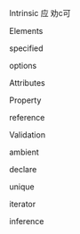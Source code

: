 Intrinsic  应 劝c可

Elements

specified

options

Attributes

Property

reference

Validation

ambient

declare

unique

iterator

inference